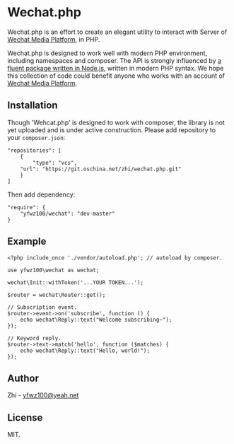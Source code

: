 Wechat.php
================

Wechat.php is an effort to create an elegant utility to interact with Server of [Wechat Media Platform][WechatMP], in PHP. 

Wechat.php is designed to work well with modern PHP environment, including namespaces and composer. The API is strongly influenced by [a fluent package written in Node.js][wx], written in modern PHP syntax. We hope this collection of code could benefit anyone who works with an account of [Wechat Media Platform][WechatMP].

Installation
------------

Though 'Wehcat.php' is designed to work with composer, the library is not yet uploaded and is under active construction. Please add repository to your `composer.json`:

```
"repositories": [
    {
        "type": "vcs",
	"url": "https://git.oschina.net/zhi/wechat.php.git"
    }
]
```

Then add dependency:

```
"require": {
    "yfwz100/wechat": "dev-master"
}
```

Example
-------

```
<?php include_once './vendor/autoload.php'; // autoload by composer.

use yfwz100\wechat as wechat;

wechat\Init::withToken('...YOUR TOKEN...');

$router = wechat\Router::get();

// Subscription event.
$router->event->on('subscribe', function () {
    echo wechat\Reply::text("Welcome subscribing~");
});

// Keyword reply.
$router->text->match('hello', function ($matches) {
    echo wechat\Reply::text("Hello, world!");
});
```

Author
------

Zhi - yfwz100@yeah.net

License
-------

MIT.

[WechatMP]: http://mp.weixin.qq.com/ "The home page of WechatMP."
[wx]: http://www.weixinjs.org "The wx module for Node.js ."

